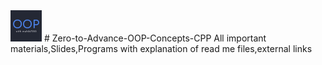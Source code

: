<img src="/Some%20extra%20concepts/logo.jpg" height="50vh">
# Zero-to-Advance-OOP-Concepts-CPP
All important materials,Slides,Programs with explanation of read me files,external links
